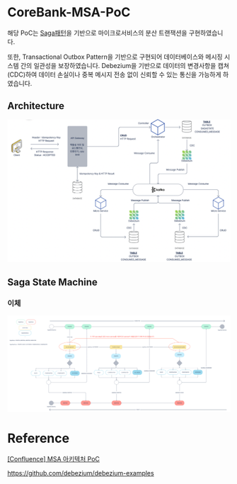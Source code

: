 # CoreBank-MSA-PoC
해당 PoC는 [Saga패턴](https://microservices.io/patterns/data/saga.html)을 기반으로 마이크로서비스의 분산 트랜잭션을 구현하였습니다. 

또한, Transactional Outbox Pattern을 기반으로 구현되어 데이터베이스와 메시징 시스템 간의 일관성을 보장하였습니다. Debezium을 기반으로 데이터의 변경사항을 캡쳐(CDC)하여 데이터 손실이나 중복 메시지 전송 없이 신뢰할 수 있는 통신을 가능하게 하였습니다.

## Architecture
![Architecture](./image/Architecture.png)

## Saga State Machine
### 이체
![Transfer Saga State Machine](./image/TransferSagaStateMachine.png)

# Reference
[[Confluence] MSA 아키텍처 PoC](https://tmaxfintechofficial.atlassian.net/wiki/spaces/FT/pages/272728258/CoreBank+MSA+PoC)

https://github.com/debezium/debezium-examples